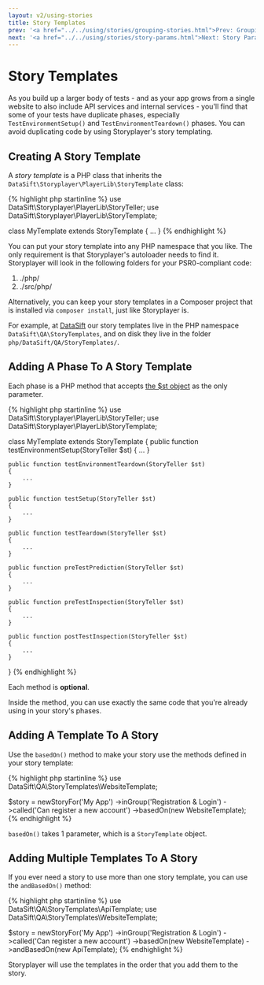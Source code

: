 ```yaml
---
layout: v2/using-stories
title: Story Templates
prev: '<a href="../../using/stories/grouping-stories.html">Prev: Grouping Stories</a>'
next: '<a href="../../using/stories/story-params.html">Next: Story Parameters</a>'
---
```


# Story Templates

As you build up a larger body of tests - and as your app grows from a single website to also include API services and internal services - you'll find that some of your tests have duplicate phases, especially `TestEnvironmentSetup()` and `TestEnvironmentTeardown()` phases.  You can avoid duplicating code by using Storyplayer's story templating.

## Creating A Story Template

A _story template_ is a PHP class that inherits the `DataSift\Storyplayer\PlayerLib\StoryTemplate` class:

{% highlight php startinline %}
use DataSift\Storyplayer\PlayerLib\StoryTeller;
use DataSift\Storyplayer\PlayerLib\StoryTemplate;

class MyTemplate extends StoryTemplate
{
	...
}
{% endhighlight %}

You can put your story template into any PHP namespace that you like.  The only requirement is that Storyplayer's autoloader needs to find it.  Storyplayer will look in the following folders for your PSR0-compliant code:

1. ./php/
1. ./src/php/

Alternatively, you can keep your story templates in a Composer project that is installed via `composer install`, just like Storyplayer is.

For example, at [DataSift](http://datasift.com) our story templates live in the PHP namespace `DataSift\QA\StoryTemplates`, and on disk they live in the folder `php/DataSift/QA/StoryTemplates/`.

## Adding A Phase To A Story Template

Each phase is a PHP method that accepts [the $st object](../prose/the-st-object.html) as the only parameter.

{% highlight php startinline %}
use DataSift\Storyplayer\PlayerLib\StoryTeller;
use DataSift\Storyplayer\PlayerLib\StoryTemplate;

class MyTemplate extends StoryTemplate
{
	public function testEnvironmentSetup(StoryTeller $st)
	{
		...
	}

	public function testEnvironmentTeardown(StoryTeller $st)
	{
		...
	}

	public function testSetup(StoryTeller $st)
	{
		...
	}

	public function testTeardown(StoryTeller $st)
	{
		...
	}

	public function preTestPrediction(StoryTeller $st)
	{
		...
	}

	public function preTestInspection(StoryTeller $st)
	{
		...
	}

	public function postTestInspection(StoryTeller $st)
	{
		...
	}
}
{% endhighlight %}

Each method is __optional__.

Inside the method, you can use exactly the same code that you're already using in your story's phases.

## Adding A Template To A Story

Use the `basedOn()` method to make your story use the methods defined in your story template:

{% highlight php startinline %}
use DataSift\QA\StoryTemplates\WebsiteTemplate;

$story = newStoryFor('My App')
         ->inGroup('Registration & Login')
         ->called('Can register a new account')
         ->basedOn(new WebsiteTemplate);
{% endhighlight %}

`basedOn()` takes 1 parameter, which is a `StoryTemplate` object.

## Adding Multiple Templates To A Story

If you ever need a story to use more than one story template, you can use the `andBasedOn()` method:

{% highlight php startinline %}
use DataSift\QA\StoryTemplates\ApiTemplate;
use DataSift\QA\StoryTemplates\WebsiteTemplate;

$story = newStoryFor('My App')
         ->inGroup('Registration & Login')
         ->called('Can register a new account')
         ->basedOn(new WebsiteTemplate)
         ->andBasedOn(new ApiTemplate);
{% endhighlight %}

Storyplayer will use the templates in the order that you add them to the story.